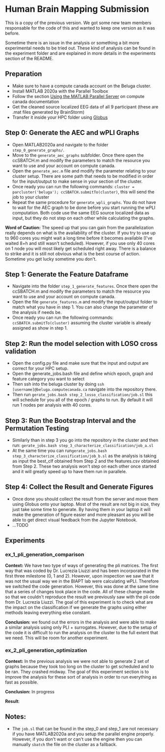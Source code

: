 # Human Brain Mapping Submission
This is a copy of the previous version. We got some new team members responsable for the code of this and wanted to keep one version as it was before. 

Sometime there is an issue in the analysis or something a bit more experimental needs to be tried out. These kind of analysis can be found in the experiment folder and are explained in more details in the experiments section of the README.

## Preparation
- Make sure to have a compute canada account on the Beluga cluster.
- Install MATLAB 2020a with the Parallel Toolbox
- Follow the section [Using the MATLAB Parallel Server](https://docs.computecanada.ca/wiki/MATLAB) on compute canada documentation
- Get the cleaned source localized EEG data of all 9 participant (these are .mat files generated by BrainStorm)
- Transfer it inside your HPC folder using [Globus](https://globus.computecanada.ca/)

## Step 0: Generate the AEC and wPLI Graphs
- Open MATLAB2020a and navigate to the folder `step_0_generate_graphs/`.
- Move to the `generate_aec_graphs` subfolder. Once there open the ccSBATCH.m and modify the parameters to match the resource you want to use and your account on compute canada.
- Open the `generate_aec.m` file and modify the parameter relating to your cluster setup. There are some path that needs to be modified in order for the input/output to make sense in your section of the cluster.
- Once ready you can run the following commands: `cluster = parcluster('beluga'); ccSBATCH.submitTo(cluster)`, this will send the job to your cluster
- Repeat the same procedure for `generate_wpli_graphs`. You do not have to wait for the AEC graph to be done before you start running the wPLI computation. Both code use the same EEG source localized data as input, but they do not step on each other while calculating the graphs.

**Word of Caution:** The speed up that you can gain from the parallelization really depends on what is the availability of the cluster. If you try to use up to 960 cores you might wait a long time before it becomes available (I've waited 8+h and still wasn't scheduled). However, if you use only 40 cores on 1 node you will most likely get scheduled right away. There is a balance to strike and it is still not obvious what is the best course of action. Sometime you get lucky sometime you don't.

## Step 1: Generate the Feature Dataframe
- Navigate into the folder `step_1_generate_features`. Once there open the ccSBATCH.m and modify the parameters to match the resource you want to use and your account on compute canada. 
- Open the file `generate_features.m` and modify the input/output folder to match what you have in step 1. You can also change the parameter of the analysis if needs be.
- Once ready you can run the following commands: `ccSBATCH.submitTo(cluster)` assuming the cluster variable is already assigned as show in step 1.

## Step 2: Run the model selection with LOSO cross validation
- Open the config.py file and make sure that the input and output are correct for your HPC setup.
- Open the generate_jobs.bash file and define which epoch, graph and feature category you want to select
- Then ssh into the beluga cluster by doing `ssh [username]@beluga.computecanada.ca` navigate into the repository there.
- Then run `gerate_jobs.bash step_2_losso_classification/job.sl` this will schedule for you all of the epoch / graphs to run. By default it will run 1 nodes per analysis with 40 cores.

## Step 3: Run the Bootstrap Interval and the Permutation Testing
- Similarly than in step 3 you go into the repository in the cluster and then run: `gerate_jobs.bash step_3_characterize_classification/job_a.sl`
- At the same time you can run`gerate_jobs.bash step_3_characterize_classification/job_b.sl` as the analysis is taking as input the best_clf obtained from Step 2 and the features.csv obtained from Step 2. These two analysis won't step on each other once started and it will greatly speed up to have them run in parallele.

## Step 4: Collect the Result and Generate Figures
- Once done you should collect the result from the server and move them using Globus onto your laptop. Most of the result are not big in size, they just take some time to generate. By having them in your laptop it will make the generation of figure easier and more pleasant as you will be able to get direct visual feedback from the Jupyter Notebook.
- ...TODO

## Experiments

### ex_1_pli_generation_comparison 
**Context:** We have two type of ways of generating the pli matrices. The first way that was coded by Dr. Lucrezia Liuzzi and has been incorporated in the first three milestone (0, 1 and 2). However, upon inspection we saw that it was not the usual way we in the BIAPT lab were calculating wPLI. Therefore we switched the code generation. However, this was done at the same time that a series of changes took place in the code. All of these change made so that we couldn't reproduce the result we previously saw with the pli code from Dr. Lucrezia Liuzzi. The goal of this experiment is to check what are the impact on the classification if we generate the graphs using either methods leaving everything else constant.

**Conclusion:** we found out the errors in the analysis and were able to make a similar analysis using only PLI + surrogates. However, due to the setup of the code it is difficult to run the analysis on the cluster to the full extent that we need. This will be room for another experiment.

### ex_2_pli_generation_optimization
**Context:** In the previous analysis we were not able to generate 2 set of graphs because they took too long on the cluster to get scheduled and to be ran. They crashed midway. The goal of this experiment section is to improve the analysis for these sort of analysis in order to run everything as fast as possible.

**Conclusion:** In progress

**Result**:

## Notes:
- The `job.sl` that can be found in the step_0 and step_1 are not necessary if you have MATLAB2020a and you setup the parallel engine properly. However, if you don't want or can't use the engine then you can manually `sbatch` the file on the cluster as a fallback.